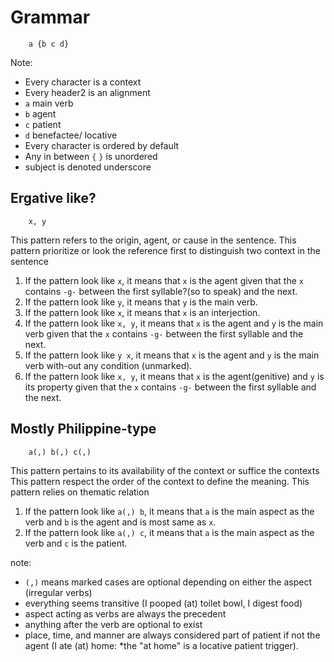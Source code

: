 # Grammar

```
    a {b c d}
```

Note:
- Every character is a context
- Every header2 is an alignment
- `a` main verb
- `b` agent
- `c` patient
- `d` benefactee/ locative
- Every character is ordered by default
- Any in between `{` `}` is unordered
- subject is denoted underscore

## Ergative like?

```
    x, y
```

This pattern refers to the origin, agent, or cause in the sentence.
This pattern prioritize or look the reference first to distinguish two context in the sentence

1. If the pattern look like `x`, it means that `x` is the agent given that the `x` contains `-g-` between the first syllable?(so to speak) and the next.
1. If the pattern look like `y`, it means that `y` is the main verb.
1. If the pattern look like `x`, it means that `x` is an interjection.
1. If the pattern look like `x, y`, it means that `x` is the agent and `y` is the main verb given that the `x` contains `-g-` between the first syllable and the next.
1. If the pattern look like `y x`, it means that `x` is the agent and `y` is the main verb with-out any condition (unmarked).
1. If the pattern look like `x, y`, it means that `x` is the agent(genitive) and `y` is its property given that the `x` contains `-g-` between the first syllable and the next.

## Mostly Philippine-type
```
    a(,) b(,) c(,)
```

This pattern pertains to its availability of the context or suffice the contexts
This pattern respect the order of the context to define the meaning.
This pattern relies on thematic relation

1. If the pattern look like `a(,) b`, it means that `a` is the main aspect as the verb and `b` is the agent and is most same as `x`.
1. If the pattern look like `a(,) c`, it means that `a` is the main aspect as the verb and `c` is the patient.

note:
- `(,)` means marked cases are optional depending on either the aspect (irregular verbs)
- everything seems transitive (I pooped (at) toilet bowl, I digest food)
- aspect acting as verbs are always the precedent
- anything after the verb are optional to exist
- place, time, and manner are always considered part of patient if not the agent (I ate (at) home: *the "at home" is a locative patient trigger).
